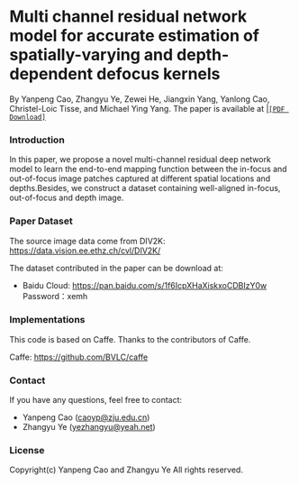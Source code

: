 # Multi channel residual network model for accurate estimation of spatially-varying and depth-dependent defocus kernels
By Yanpeng Cao, Zhangyu Ye, Zewei He, Jiangxin Yang, Yanlong Cao, Christel-Loic Tisse, and Michael Ying Yang.
The paper is available at  |[`[PDF Download]`](https://www.osapublishing.org/oe/abstract.cfm?uri=oe-28-2-2263)

### Introduction
In this paper, we propose a novel multi-channel residual deep network model to learn the end-to-end mapping function between the in-focus and out-of-focus image patches captured at different spatial locations and depths.Besides, we construct a dataset containing well-aligned in-focus, out-of-focus and depth image.

### Paper Dataset
The source image data come from DIV2K: https://data.vision.ee.ethz.ch/cvl/DIV2K/

The dataset contributed in the paper can be download at:

- Baidu Cloud: https://pan.baidu.com/s/1f6IcpXHaXiskxoCDBIzY0w  Password：xemh 

### Implementations
This code is based on Caffe. Thanks to the contributors of Caffe.

Caffe: https://github.com/BVLC/caffe


### Contact
If you have any questions, feel free to contact:
- Yanpeng Cao (caoyp@zju.edu.cn)
- Zhangyu Ye (yezhangyu@yeah.net)


### License
Copyright(c) Yanpeng Cao and Zhangyu Ye
All rights reserved.
